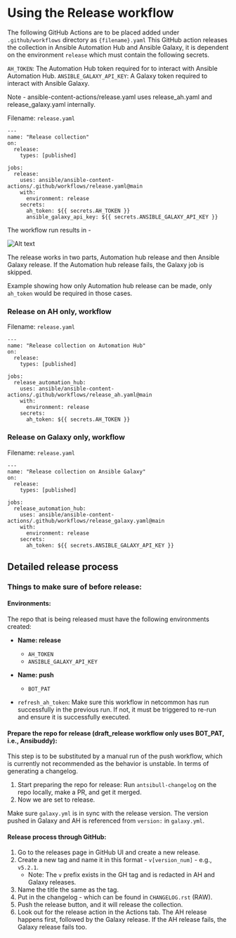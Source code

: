 # Using the Release workflow

The following GitHub Actions are to be placed added under `.github/workflows` directory as `{filename}.yaml`
This GitHub action releases the collection in Ansible Automation Hub and Ansible Galaxy, it is dependent on the environment `release` which must contain the following secrets.

`AH_TOKEN`: The Automation Hub token required for to interact with Ansible Automation Hub.
`ANSIBLE_GALAXY_API_KEY`: A Galaxy token required to interact with Ansible Galaxy.

Note - ansible-content-actions/release.yaml uses release_ah.yaml and release_galaxy.yaml internally.

Filename: `release.yaml`

```
---
name: "Release collection"
on:
  release:
    types: [published]

jobs:
  release:
    uses: ansible/ansible-content-actions/.github/workflows/release.yaml@main
    with:
      environment: release
    secrets:
      ah_token: ${{ secrets.AH_TOKEN }}
      ansible_galaxy_api_key: ${{ secrets.ANSIBLE_GALAXY_API_KEY }}
```

The workflow run results in -

![Alt text](./images/release.png?raw=true "Release collection")

The release works in two parts, Automation hub release and then Ansible Galaxy release. If the Automation hub release fails, the Galaxy job is skipped.

Example showing how only Automation hub release can be made, only `ah_token` would be required in those cases.

### Release on AH only, workflow

Filename: `release.yaml`

```
---
name: "Release collection on Automation Hub"
on:
  release:
    types: [published]

jobs:
  release_automation_hub:
    uses: ansible/ansible-content-actions/.github/workflows/release_ah.yaml@main
    with:
      environment: release
    secrets:
      ah_token: ${{ secrets.AH_TOKEN }}
```

### Release on Galaxy only, workflow

Filename: `release.yaml`

```
---
name: "Release collection on Ansible Galaxy"
on:
  release:
    types: [published]

jobs:
  release_automation_hub:
    uses: ansible/ansible-content-actions/.github/workflows/release_galaxy.yaml@main
    with:
      environment: release
    secrets:
      ah_token: ${{ secrets.ANSIBLE_GALAXY_API_KEY }}
```

## Detailed release process

### Things to make sure of before release:

#### Environments:

The repo that is being released must have the following environments created:

- **Name: release**
  - `AH_TOKEN`
  - `ANSIBLE_GALAXY_API_KEY`

- **Name: push**
  - `BOT_PAT`

- `refresh_ah_token`: Make sure this workflow in netcommon has run successfully in the previous run. If not, it must be triggered to re-run and ensure it is successfully executed.

#### Prepare the repo for release (draft_release workflow only uses BOT_PAT, i.e., Ansibuddy):

This step is to be substituted by a manual run of the push workflow, which is currently not recommended as the behavior is unstable. In terms of generating a changelog.

1. Start preparing the repo for release: Run `antsibull-changelog` on the repo locally, make a PR, and get it merged.
2. Now we are set to release.

Make sure `galaxy.yml` is in sync with the release version. The version pushed in Galaxy and AH is referenced from `version:` in `galaxy.yml`.

#### Release process through GitHub:

1. Go to the releases page in GitHub UI and create a new release.
2. Create a new tag and name it in this format - `v[version_num]` - e.g., `v5.2.1`.
   - Note: The `v` prefix exists in the GH tag and is redacted in AH and Galaxy releases.
3. Name the title the same as the tag.
4. Put in the changelog - which can be found in `CHANGELOG.rst` (RAW).
5. Push the release button, and it will release the collection.
6. Look out for the release action in the Actions tab. The AH release happens first, followed by the Galaxy release. If the AH release fails, the Galaxy release fails too.
